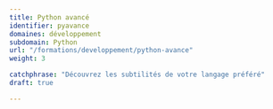```yaml
---
title: Python avancé
identifier: pyavance
domaines: développement
subdomain: Python
url: "/formations/developpement/python-avance"
weight: 3

catchphrase: "Découvrez les subtilités de votre langage préféré"
draft: true

---
```

 